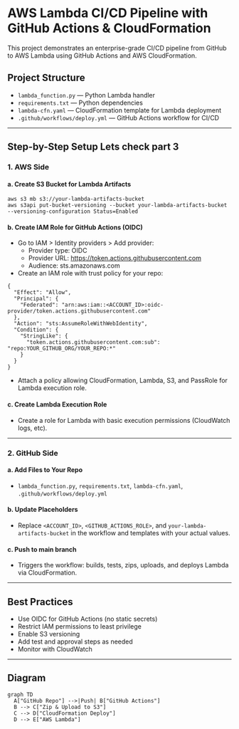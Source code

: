 # AWS Lambda CI/CD Pipeline with GitHub Actions & CloudFormation

This project demonstrates an enterprise-grade CI/CD pipeline from GitHub to AWS Lambda using GitHub Actions and AWS CloudFormation.

## Project Structure
- `lambda_function.py` — Python Lambda handler
- `requirements.txt` — Python dependencies
- `lambda-cfn.yaml` — CloudFormation template for Lambda deployment
- `.github/workflows/deploy.yml` — GitHub Actions workflow for CI/CD

---

## Step-by-Step Setup Lets check part 3

### 1. AWS Side

#### a. Create S3 Bucket for Lambda Artifacts
```
aws s3 mb s3://your-lambda-artifacts-bucket
aws s3api put-bucket-versioning --bucket your-lambda-artifacts-bucket --versioning-configuration Status=Enabled
```

#### b. Create IAM Role for GitHub Actions (OIDC)
- Go to IAM > Identity providers > Add provider:
  - Provider type: OIDC
  - Provider URL: https://token.actions.githubusercontent.com
  - Audience: sts.amazonaws.com
- Create an IAM role with trust policy for your repo:
```
{
  "Effect": "Allow",
  "Principal": {
    "Federated": "arn:aws:iam::<ACCOUNT_ID>:oidc-provider/token.actions.githubusercontent.com"
  },
  "Action": "sts:AssumeRoleWithWebIdentity",
  "Condition": {
    "StringLike": {
      "token.actions.githubusercontent.com:sub": "repo:YOUR_GITHUB_ORG/YOUR_REPO:*"
    }
  }
}
```
- Attach a policy allowing CloudFormation, Lambda, S3, and PassRole for Lambda execution role.

#### c. Create Lambda Execution Role
- Create a role for Lambda with basic execution permissions (CloudWatch logs, etc).

---

### 2. GitHub Side

#### a. Add Files to Your Repo
- `lambda_function.py`, `requirements.txt`, `lambda-cfn.yaml`, `.github/workflows/deploy.yml`

#### b. Update Placeholders
- Replace `<ACCOUNT_ID>`, `<GITHUB_ACTIONS_ROLE>`, and `your-lambda-artifacts-bucket` in the workflow and templates with your actual values.

#### c. Push to main branch
- Triggers the workflow: builds, tests, zips, uploads, and deploys Lambda via CloudFormation.

---

## Best Practices
- Use OIDC for GitHub Actions (no static secrets)
- Restrict IAM permissions to least privilege
- Enable S3 versioning
- Add test and approval steps as needed
- Monitor with CloudWatch

---

## Diagram
```mermaid
graph TD
  A["GitHub Repo"] -->|Push| B["GitHub Actions"]
  B --> C["Zip & Upload to S3"]
  C --> D["CloudFormation Deploy"]
  D --> E["AWS Lambda"]
``` 
